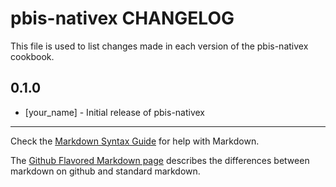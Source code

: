 pbis-nativex CHANGELOG
======================

This file is used to list changes made in each version of the pbis-nativex cookbook.

0.1.0
-----
- [your_name] - Initial release of pbis-nativex

- - -
Check the [Markdown Syntax Guide](http://daringfireball.net/projects/markdown/syntax) for help with Markdown.

The [Github Flavored Markdown page](http://github.github.com/github-flavored-markdown/) describes the differences between markdown on github and standard markdown.
